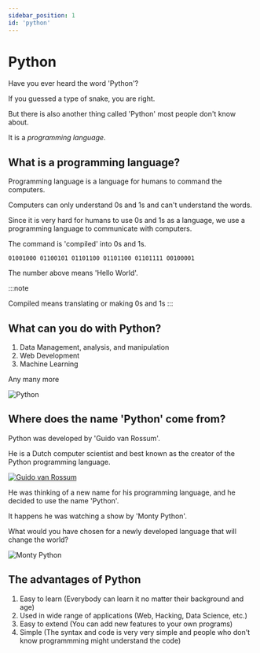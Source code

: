 ```yaml
---
sidebar_position: 1
id: 'python'
---
```


# Python

Have you ever heard the word 'Python'?

If you guessed a type of snake, you are right.

But there is also another thing called 'Python' most people don't know about.

It is a _programming language_.

## What is a programming language?

Programming language is a language for humans to command the computers.

Computers can only understand 0s and 1s and can't understand the words.

Since it is very hard for humans to use 0s and 1s as a language, we use a programming language to communicate with computers.

The command is 'compiled' into 0s and 1s.

```
01001000 01100101 01101100 01101100 01101111 00100001
```

The number above means 'Hello World'.

:::note

Compiled means translating or making 0s and 1s
:::

## What can you do with Python?

1. Data Management, analysis, and manipulation
2. Web Development
3. Machine Learning

Any many more

![Python](https://miro.medium.com/max/1400/0*5CnyWf0j4a9daNkY)

## Where does the name 'Python' come from?

Python was developed by 'Guido van Rossum'.

He is a Dutch computer scientist and best known as the creator of the Python programming language.

[![Guido van Rossum](https://upload.wikimedia.org/wikipedia/commons/thumb/e/e2/Guido-portrait-2014-drc.jpg/1280px-Guido-portrait-2014-drc.jpg)](https://en.wikipedia.org/wiki/Guido_van_Rossum)

He was thinking of a new name for his programming language, and he decided to use the name 'Python'.

It happens he was watching a show by 'Monty Python'.

What would you have chosen for a newly developed language that will change the world?

![Monty Python](http://img.khan.co.kr/newsmaker/1123/20150505_44.jpg)

## The advantages of Python

1. Easy to learn (Everybody can learn it no matter their background and age)
2. Used in wide range of applications (Web, Hacking, Data Science, etc.)
3. Easy to extend (You can add new features to your own programs)
4. Simple (The syntax and code is very very simple and people who don't know programmming might understand the code)
